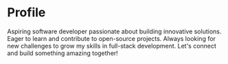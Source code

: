 # Profile
Aspiring software developer passionate about building innovative solutions. Eager to learn and contribute to open-source projects. Always looking for new challenges to grow my skills in full-stack development. Let's connect and build something amazing together!
